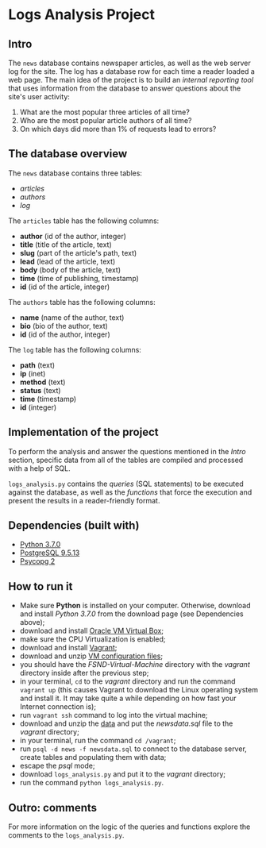 # Logs Analysis Project

## Intro

The `news` database contains newspaper articles, as well as the web server log
for the site. The log has a database row for each time a reader loaded a web
page. The main idea of the project is to build an *internal reporting tool*
that uses information from the database to answer questions about the site's
user activity:

1. What are the most popular three articles of all time?
2. Who are the most popular article authors of all time?
3. On which days did more than 1% of requests lead to errors?

## The database overview

The `news` database contains three tables:
- *articles*
- *authors*
- *log*

The `articles` table has the following columns:
- **author** (id of the author, integer)
- **title** (title of the article, text)
- **slug** (part of the article's path, text)
- **lead** (lead of the article, text)
- **body** (body of the article, text)
- **time** (time of publishing, timestamp)
- **id** (id of the article, integer)

The `authors` table has the following columns:
- **name** (name of the author, text)
- **bio** (bio of the author, text)
- **id** (id of the author, integer)

The `log` table has the following columns:
- **path** (text)
- **ip** (inet)
- **method** (text)
- **status** (text)
- **time** (timestamp)
- **id** (integer)

## Implementation of the project

To perform the analysis and answer the questions mentioned in the *Intro*
section, specific data from all of the tables are compiled and processed with
a help of SQL.

`logs_analysis.py` contains the *queries* (SQL statements) to be executed
against the database, as well as the *functions* that force the execution and
present the results in a reader-friendly format.

## Dependencies (built with)

- [Python 3.7.0](https://www.python.org/downloads/)
- [PostgreSQL 9.5.13](https://www.postgresql.org/)
- [Psycopg 2](http://initd.org/psycopg/)

## How to run it

- Make sure **Python** is installed on your computer. Otherwise, download and
  install *Python 3.7.0* from the download page (see Dependencies above);
- download and install [Oracle VM Virtual Box](https://www.virtualbox.org/);
- make sure the CPU Virtualization is enabled;
- download and install [Vagrant](https://www.vagrantup.com/);
- download and unzip [VM configuration files](http://bit.ly/2BdmpWt);
- you should have the *FSND-Virtual-Machine* directory with the *vagrant*
  directory inside after the previous step;
- in your terminal, `cd` to the *vagrant* directory and run the command
  `vagrant up` (this causes Vagrant to download the Linux operating system and
  install it. It may take quite a while depending on how fast your Internet
  connection is);
- run `vagrant ssh` command to log into the virtual machine;
- download and unzip the [data](http://bit.ly/2MLVtyd) and put the
  *newsdata.sql* file to the *vagrant* directory;
- in your terminal, run the command `cd /vagrant`;
- run `psql -d news -f newsdata.sql` to connect to the database server, create
  tables and populating them with data;
- escape the *psql* mode;
- download `logs_analysis.py` and put it to the *vagrant* directory;
- run the command `python logs_analysis.py`.

## Outro: comments

For more information on the logic of the queries and functions explore the
comments to the `logs_analysis.py`.